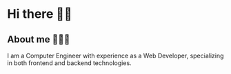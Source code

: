 # Hi there 👋🏻

## About me 👩🏻‍💻 
I am a Computer Engineer with experience as a Web Developer, specializing in both frontend and backend technologies. 


